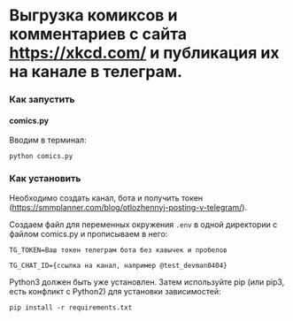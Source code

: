 # Выгрузка комиксов и комментариев с сайта https://xkcd.com/ и публикация их на канале в телеграм.

### Как запустить
#### comics.py
Вводим в терминал:
```
python comics.py
```

### Как установить
Необходимо создать канал, бота и получить токен (https://smmplanner.com/blog/otlozhennyj-posting-v-telegram/).

Создаем файл для переменных окружения `.env` в одной директории с файлом comics.py и прописываем в него:
```
TG_TOKEN=Ваш токен телеграм бота без кавычек и пробелов

TG_CHAT_ID={ссылка на канал, например @test_devman0404}
```

Python3 должен быть уже установлен. Затем используйте pip (или pip3, есть конфликт с Python2) для установки зависимостей:
```
pip install -r requirements.txt
```
